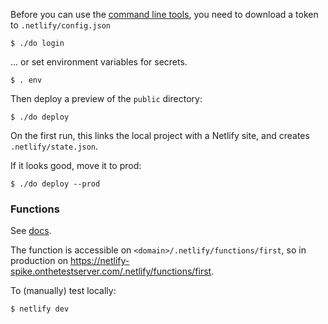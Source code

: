 Before you can use the [command line tools](https://www.netlify.com/docs/cli/), you need to download a token to `.netlify/config.json`

    $ ./do login

... or set environment variables for secrets.

    $ . env

Then deploy a preview of the `public` directory:

    $ ./do deploy

On the first run, this links the local project with a Netlify site, and creates `.netlify/state.json`.

If it looks good, move it to prod:

    $ ./do deploy --prod

### Functions

See [docs](https://docs.netlify.com/functions/create/?fn-language=js).

The function is accessible on `<domain>/.netlify/functions/first`, so in production on https://netlify-spike.onthetestserver.com/.netlify/functions/first.

To (manually) test locally:

    $ netlify dev